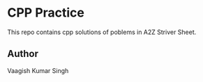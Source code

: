 # CPP Practice
This repo contains cpp solutions of poblems in A2Z Striver Sheet.

## Author
Vaagish Kumar Singh
